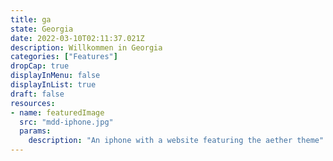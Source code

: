 ```yaml
---
title: ga
state: Georgia
date: 2022-03-10T02:11:37.021Z
description: Willkommen in Georgia
categories: ["Features"]
dropCap: true
displayInMenu: false
displayInList: true
draft: false
resources:
- name: featuredImage
  src: "mdd-iphone.jpg"
  params:
    description: "An iphone with a website featuring the aether theme"
---
```

